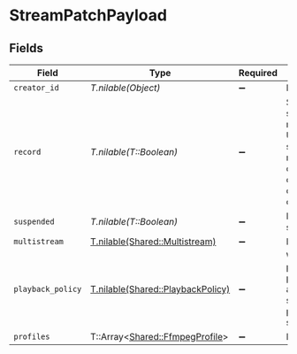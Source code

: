 # StreamPatchPayload


## Fields

| Field                                                                                                                 | Type                                                                                                                  | Required                                                                                                              | Description                                                                                                           | Example                                                                                                               |
| --------------------------------------------------------------------------------------------------------------------- | --------------------------------------------------------------------------------------------------------------------- | --------------------------------------------------------------------------------------------------------------------- | --------------------------------------------------------------------------------------------------------------------- | --------------------------------------------------------------------------------------------------------------------- |
| `creator_id`                                                                                                          | *T.nilable(Object)*                                                                                                   | :heavy_minus_sign:                                                                                                    | N/A                                                                                                                   |                                                                                                                       |
| `record`                                                                                                              | *T.nilable(T::Boolean)*                                                                                               | :heavy_minus_sign:                                                                                                    | Should this stream be recorded? Uses default settings. For more<br/>customization, create and configure an object store.<br/> | false                                                                                                                 |
| `suspended`                                                                                                           | *T.nilable(T::Boolean)*                                                                                               | :heavy_minus_sign:                                                                                                    | If currently suspended                                                                                                |                                                                                                                       |
| `multistream`                                                                                                         | [T.nilable(Shared::Multistream)](../../models/shared/multistream.md)                                                  | :heavy_minus_sign:                                                                                                    | N/A                                                                                                                   |                                                                                                                       |
| `playback_policy`                                                                                                     | [T.nilable(Shared::PlaybackPolicy)](../../models/shared/playbackpolicy.md)                                            | :heavy_minus_sign:                                                                                                    | Whether the playback policy for a asset or stream is public or signed                                                 |                                                                                                                       |
| `profiles`                                                                                                            | T::Array<[Shared::FfmpegProfile](../../models/shared/ffmpegprofile.md)>                                               | :heavy_minus_sign:                                                                                                    | N/A                                                                                                                   |                                                                                                                       |